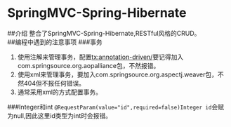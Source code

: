 # SpringMVC-Spring-Hibernate
##介绍
整合了SpringMVC-Spring-Hibernate,RESTful风格的CRUD。   
##编程中遇到的注意事项
###事务
1. 使用注解来管理事务，配置<tx:annotation-driven/>要记得加入com.springsource.org.aopalliance包，不然报错。
2. 使用xml来管理事务，要加入com.springsource.org.aspectj.weaver包，不然404但不报任何错误。
3. 通常采用xml的方式配置事务。
 
###Integer和int
```@RequestParam(value="id",required=false)Integer id```会赋为null,因此这里id类型为int时会报错。



 
